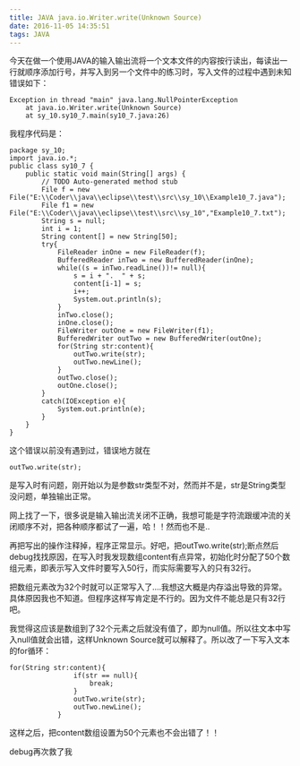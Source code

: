 ```yaml
---
title: JAVA java.io.Writer.write(Unknown Source)
date: 2016-11-05 14:35:51
tags: JAVA
---
```

今天在做一个使用JAVA的输入输出流将一个文本文件的内容按行读出，每读出一行就顺序添加行号，并写入到另一个文件中的练习时，写入文件的过程中遇到未知错误如下：

```
Exception in thread "main" java.lang.NullPointerException
	at java.io.Writer.write(Unknown Source)
	at sy_10.sy10_7.main(sy10_7.java:26)
```

我程序代码是：

```
package sy_10;
import java.io.*;
public class sy10_7 {
	public static void main(String[] args) {
		// TODO Auto-generated method stub
		File f = new File("E:\\Coder\\java\\eclipse\\test\\src\\sy_10\\Example10_7.java");
		File f1 = new File("E:\\Coder\\java\\eclipse\\test\\src\\sy_10","Example10_7.txt");
		String s = null;
		int i = 1;
		String content[] = new String[50];
        try{
        	FileReader inOne = new FileReader(f);
        	BufferedReader inTwo = new BufferedReader(inOne);	
        	while((s = inTwo.readLine())!= null){
        		s = i + ".  " + s;
        		content[i-1] = s;
        		i++;
        		System.out.println(s);        		
        	}
        	inTwo.close();
        	inOne.close();
        	FileWriter outOne = new FileWriter(f1);
        	BufferedWriter outTwo = new BufferedWriter(outOne);
            for(String str:content){
            	outTwo.write(str);
            	outTwo.newLine();
            }           
            outTwo.close();  
            outOne.close();
        }
        catch(IOException e){
        	System.out.println(e);
        }
	}
}
```

这个错误以前没有遇到过，错误地方就在

```
outTwo.write(str);
```

是写入时有问题，刚开始以为是参数str类型不对，然而并不是，str是String类型没问题，单独输出正常。

网上找了一下，很多说是输入输出流关闭不正确，我想可能是字符流跟缓冲流的关闭顺序不对，把各种顺序都试了一遍，哈！！然而也不是..

再把写出的操作注释掉，程序正常显示。好吧，把outTwo.write(str);断点然后debug找找原因，在写入时我发现数组content有点异常，初始化时分配了50个数组元素，即表示写入文件时要写入50行，而实际需要写入的只有32行。

把数组元素改为32个时就可以正常写入了….我想这大概是内存溢出导致的异常。具体原因我也不知道。但程序这样写肯定是不行的。因为文件不能总是只有32行吧。

我觉得这应该是数组到了32个元素之后就没有值了，即为null值。所以往文本中写入null值就会出错，这样Unknown Source就可以解释了。所以改了一下写入文本的for循环：

```
for(String str:content){
            	if(str == null){
            		break;
            	}
            	outTwo.write(str);
            	outTwo.newLine();
            }
```

这样之后，把content数组设置为50个元素也不会出错了！！

debug再次救了我